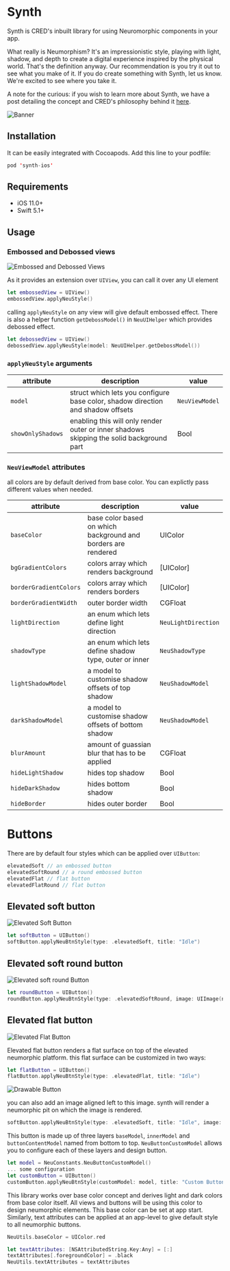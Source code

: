 # Synth
Synth is CRED's inbuilt library for using Neuromorphic components in your app.

What really is Neumorphism? It's an impressionistic style, playing with light, shadow, and depth to create a digital experience inspired by the physical world. That's the definition anyway. Our recommendation is you try it out to see what you make of it. If you do create something with Synth, let us know. We're excited to see where you take it.

A note for the curious: if you wish to learn more about Synth, we have a post detailing the concept and CRED's philosophy behind it [here](https://blog.cred.club/team-cred/design/world-meet-neumorphism-open-sourcing-our-ui-framework/).

![Banner](https://i.imgur.com/tKZeAwO.png "Banner")

## Installation
It can be easily integrated with Cocoapods. Add this line to your podfile:
```swift
pod 'synth-ios'
```

## Requirements
- iOS 11.0+
- Swift 5.1+

## Usage

### Embossed and Debossed views

![Embossed and Debossed Views](https://i.imgur.com/BVirv0g.png "Embossed and Debossed Views")

As it provides an extension over `UIView`, you can call it over any UI element
```swift
let embossedView = UIView()
embossedView.applyNeuStyle()
```
calling `applyNeuStyle` on any view will give default embossed effect. There is also a helper function `getDebossModel()` in `NeuUIHelper` which provides debossed effect.

```swift
let debossedView = UIView()
debossedView.applyNeuStyle(model: NeuUIHelper.getDebossModel())
```

### `applyNeuStyle` arguments

| attribute | description | value |
|--|--|--|
| `model`| struct which lets you configure base color, shadow direction and shadow offsets | `NeuViewModel` |
| `showOnlyShadows` | enabling this will only render outer or inner shadows skipping the solid background part | Bool |

### `NeuViewModel` attributes

all colors are by default derived from base color. You can explictly pass different values when needed.

| attribute | description | value |
|--|--|--|
| `baseColor`| base color based on which background and borders are rendered | UIColor |
| `bgGradientColors` | colors array which renders background | [UIColor] |
| `borderGradientColors` | colors array which renders borders | [UIColor] |
| `borderGradientWidth` | outer border width | CGFloat |
| `lightDirection` | an enum which lets define light direction | `NeuLightDirection` |
| `shadowType` | an enum which lets define shadow type, outer or inner | `NeuShadowType` |
| `lightShadowModel` | a model to customise shadow offsets of top shadow | `NeuShadowModel` |
| `darkShadowModel` | a model to customise shadow offsets of bottom shadow | `NeuShadowModel` |
| `blurAmount` | amount of guassian blur that has to be applied | CGFloat |
| `hideLightShadow` | hides top shadow | Bool |
| `hideDarkShadow` | hides bottom shadow | Bool |
| `hideBorder` | hides outer border | Bool |

# Buttons

There are by default four styles which can be applied over `UIButton`:
```swift
elevatedSoft // an embossed button
elevatedSoftRound // a round embossed button
elevatedFlat // flat button
elevatedFlatRound // flat button
```

## Elevated soft button

![Elevated Soft Button](https://i.imgur.com/ih0WqFz.png "Elevated Soft Button")

```swift
let softButton = UIButton()
softButton.applyNeuBtnStyle(type: .elevatedSoft, title: "Idle")
```

## Elevated soft round button

![Elevated soft round Button](https://i.imgur.com/eP17O6M.png "Elevated soft round Button")

```swift
let roundButton = UIButton()
roundButton.applyNeuBtnStyle(type: .elevatedSoftRound, image: UIImage(named: "plus"))
```

## Elevated flat button

![Elevated Flat Button](https://i.imgur.com/tgVOK5L.png "Elevated Flat Button")

Elevated flat button renders a flat surface on top of the elevated neumorphic platform. this flat surface can be customized in two ways:
```swift
let flatButton = UIButton()
flatButton.applyNeuBtnStyle(type: .elevatedFlat, title: "Idle")
```

![Drawable Button](https://i.imgur.com/Bnjb5Cj.png "Drawable Button")

you can also add an image aligned left to this image. synth will render a neumorphic pit on which the image is rendered.
```swift
softButton.applyNeuBtnStyle(type: .elevatedSoft, title: "Idle", image: UIImage(named: "plus"), imageDimension: 12)
```

This button is made up of three layers `baseModel`, `innerModel` and `buttonContentModel` named from bottom to top. `NeuButtonCustomModel` allows you to configure each of these layers and design button.
```swift
let model = NeuConstants.NeuButtonCustomModel()
... some configuration
let customButton = UIButton()
customButton.applyNeuBtnStyle(customModel: model, title: "Custom Button")
```

This library works over base color concept and derives light and dark colors from base color itself. All views and buttons will be using this color to design neumorphic elements. This base color can be set at app start. Similarly, text attributes can be applied at an app-level to give default style to all neumorphic buttons. 
```swift
NeuUtils.baseColor = UIColor.red

let textAttributes: [NSAttributedString.Key:Any] = [:]
textAttributes[.foregroundColor] = .black
NeuUtils.textAttributes = textAttributes
```
